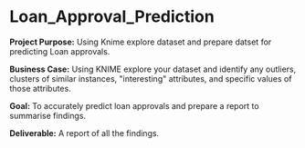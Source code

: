 # Loan_Approval_Prediction
**Project Purpose:**
Using Knime explore dataset and prepare datset for predicting Loan approvals.

**Business Case:**
Using KNIME explore your dataset and identify any outliers, clusters of similar instances, "interesting" attributes, and specific values of those attributes. 

**Goal:**
To accurately predict loan approvals and prepare a report to summarise findings.

**Deliverable:**
A report of all the findings.

